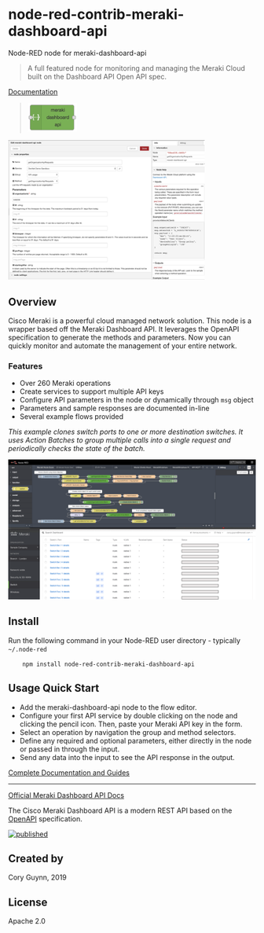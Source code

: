 node-red-contrib-meraki-dashboard-api
=====================

Node-RED node for meraki-dashboard-api

> A full featured node for monitoring and managing the Meraki Cloud built on the Dashboard API Open API spec.

[Documentation](https://dexterlabora.github.io/node-red-contrib-meraki-dashboard-api/)

>  <img src="docs/images/meraki-dashboard-api-node.png" width="100"/>

<img src="docs/images/getOrganizationApiRequests-screenshot-edit.png" width="400">

Overview
-------

Cisco Meraki is a powerful cloud managed network solution. This node is a wrapper based off the Meraki Dashboard API. It leverages the OpenAPI specification to generate the methods and parameters. Now you can quickly monitor and automate the management of your entire network. 

### Features
* Over 260 Meraki operations
* Create services to support multiple API keys
* Configure API parameters in the node or dynamically through `msg` object
* Parameters and sample responses are documented in-line
* Several example flows provided

*This example clones switch ports to one or more destination switches. It uses Action Batches to group multiple calls into a single request and periodically checks the state of the batch.*

![](docs/images/switch-clone-demo.gif)

Install
-------

Run the following command in your Node-RED user directory - typically `~/.node-red`
        
        npm install node-red-contrib-meraki-dashboard-api


Usage Quick Start
-------
- Add the meraki-dashboard-api node to the flow editor.
- Configure your first API service by double clicking on the node and clicking the pencil icon. Then, paste your Meraki API key in the form. 
- Select an operation by navigation the group and method selectors.
- Define any required and optional parameters, either directly in the node or passed in through the input. 
- Send any data into the input to see the API response in the output. 

[Complete Documentation and Guides](https://dexterlabora.github.io/node-red-contrib-meraki-dashboard-api/)

-------     
[Official Meraki Dashboard API Docs](https://create.meraki.io/api)

The Cisco Meraki Dashboard API is a modern REST API based on the [OpenAPI](https://swagger.io/docs/specification/about/) specification.




[![published](https://static.production.devnetcloud.com/codeexchange/assets/images/devnet-published.svg)](https://developer.cisco.com/codeexchange/github/repo/dexterlabora/node-red-contrib-meraki-dashboard-api)

## Created by 
Cory Guynn, 2019

## License
Apache 2.0